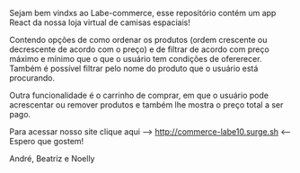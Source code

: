 Sejam bem vindxs ao Labe-commerce, esse repositório contém um app React da nossa loja virtual de camisas espaciais! 

Contendo opções de como ordenar os produtos (ordem crescente ou decrescente de acordo com o preço) e de filtrar de acordo com preço máximo e mínimo que o que o usuário tem condições de ofererecer. Também é possível filtrar pelo nome do produto que o usuário está procurando.

Outra funcionalidade é o carrinho de comprar, em que o usuário pode acrescentar ou remover produtos e também lhe mostra o preço total a ser pago.

Para acessar nosso site clique aqui  --> http://commerce-labe10.surge.sh  <--
Espero que gostem! 

André, Beatriz e Noelly
